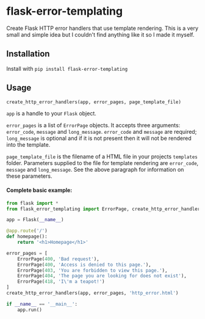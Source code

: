 # flask-error-templating

Create Flask HTTP error handlers that use template rendering. This is a very small and simple idea but I couldn't find anything like it so I made it myself.

## Installation

Install with `pip install flask-error-templating`

## Usage

```python
create_http_error_handlers(app, error_pages, page_template_file)
```

`app` is a handle to your `Flask` object.

`error_pages` is a list of `ErrorPage` objects. It accepts three arguments: `error_code`, `message` and `long_message`. `error_code` and `message` are required; `long_message` is optional and if it is not present then it will not be rendered into the template.

`page_template_file` is the filename of a HTML file in your projects `templates` folder. Parameters supplied to the file for template rendering are `error_code`, `message` and `long_message`. See the above paragraph for information on these parameters.

#### Complete basic example:
```python
from flask import *
from flask_error_templating import ErrorPage, create_http_error_handlers

app = Flask(__name__)

@app.route('/')
def homepage():
    return '<h1>Homepage</h1>'

error_pages = [
    ErrorPage(400, 'Bad request'),
    ErrorPage(400, 'Access is denied to this page.'),
    ErrorPage(403, 'You are forbidden to view this page.'),
    ErrorPage(404, 'The page you are looking for does not exist'),
    ErrorPage(418, 'I\'m a teapot!')
]
create_http_error_handlers(app, error_pages, 'http_error.html')

if __name__ == '__main__':
    app.run()

```